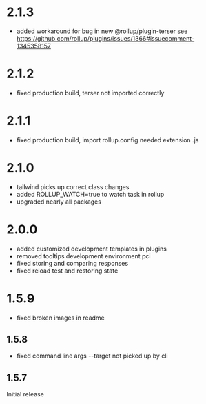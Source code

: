 
# 2.1.3
- added workaround for bug in new @rollup/plugin-terser
  see https://github.com/rollup/plugins/issues/1366#issuecomment-1345358157

# 2.1.2

- fixed production build, terser not imported correctly

# 2.1.1

- fixed production build, import rollup.config needed extension .js

# 2.1.0

- tailwind picks up correct class changes
- added ROLLUP_WATCH=true to watch task in rollup
- upgraded nearly all packages

# 2.0.0

- added customized development templates in plugins
- removed tooltips development environment pci
- fixed storing and comparing responses
- fixed reload test and restoring state

# 1.5.9

- fixed broken images in readme

## 1.5.8

- fixed command line args --target not picked up by cli 

## 1.5.7 

Initial release